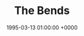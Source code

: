 ---
layout: none
title: "The Bends"
artist: "Radiohead"
secondary_artists: ""
art: "radiohead-the-bends.jpg"
spotify_url: https://open.spotify.com/album/35UJLpClj5EDrhpNIi4DFg
date: 1995-03-13 01:00:00 +0000
categories: album
tags: []
---
